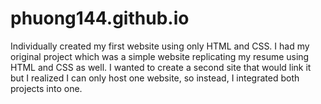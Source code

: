 # phuong144.github.io
Individually created my first website using only HTML and CSS. I had my original project which was a simple website replicating my resume using HTML and CSS as well. I wanted to create a second site that would link it but I realized I can only host one website, so instead, I integrated both projects into one. 
